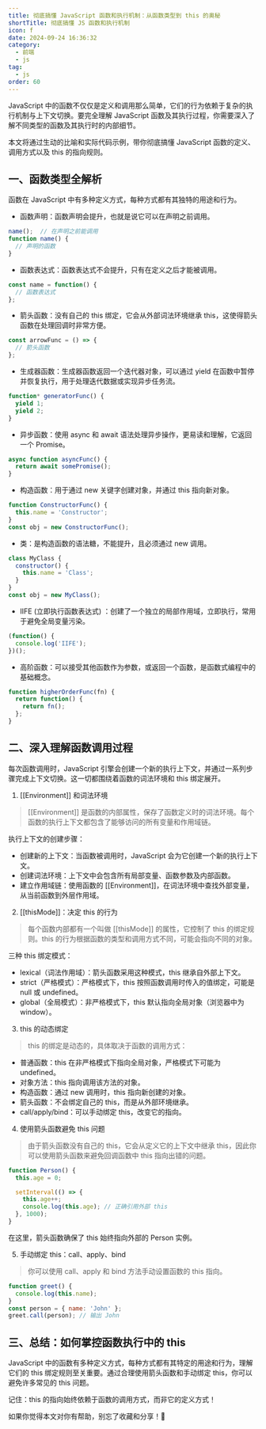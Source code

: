 ```yaml
---
title: 彻底搞懂 JavaScript 函数和执行机制：从函数类型到 this 的奥秘
shortTitle: 彻底搞懂 JS 函数和执行机制
icon: f
date: 2024-09-24 16:36:32
category:
  - 前端
  - js
tag:
  - js
order: 60
---
```


JavaScript 中的函数不仅仅是定义和调用那么简单，它们的行为依赖于复杂的执行机制与上下文切换。要完全理解 JavaScript 函数及其执行过程，你需要深入了解不同类型的函数及其执行时的内部细节。

本文将通过生动的比喻和实际代码示例，带你彻底搞懂 JavaScript 函数的定义、调用方式以及 this 的指向规则。

## 一、函数类型全解析

函数在 JavaScript 中有多种定义方式，每种方式都有其独特的用途和行为。

- 函数声明：函数声明会提升，也就是说它可以在声明之前调用。
```js
name();  // 在声明之前能调用
function name() {
  // 声明的函数
}
```

- 函数表达式：函数表达式不会提升，只有在定义之后才能被调用。
```js
const name = function() {
  // 函数表达式
};
```

- 箭头函数：没有自己的 this 绑定，它会从外部词法环境继承 this，这使得箭头函数在处理回调时非常方便。
```js
const arrowFunc = () => {
  // 箭头函数
};
```
- 生成器函数：生成器函数返回一个迭代器对象，可以通过 yield 在函数中暂停并恢复执行，用于处理迭代数据或实现异步任务流。
```js
function* generatorFunc() {
  yield 1;
  yield 2;
}
```

- 异步函数：使用 async 和 await 语法处理异步操作，更易读和理解，它返回一个 Promise。
```js
async function asyncFunc() {
  return await somePromise();
}
```

- 构造函数：用于通过 new 关键字创建对象，并通过 this 指向新对象。
```js
function ConstructorFunc() {
  this.name = 'Constructor';
}
const obj = new ConstructorFunc();
```

- 类：是构造函数的语法糖，不能提升，且必须通过 new 调用。
```js
class MyClass {
  constructor() {
    this.name = 'Class';
  }
}
const obj = new MyClass();			
```

- IIFE (立即执行函数表达式) ：创建了一个独立的局部作用域，立即执行，常用于避免全局变量污染。
```js
(function() {
  console.log('IIFE');
})();
```

- 高阶函数：可以接受其他函数作为参数，或返回一个函数，是函数式编程中的基础概念。
```js
function higherOrderFunc(fn) {
  return function() {
    return fn();
  };
}
```

## 二、深入理解函数调用过程
每次函数调用时，JavaScript 引擎会创建一个新的执行上下文，并通过一系列步骤完成上下文切换。这一切都围绕着函数的词法环境和 this 绑定展开。

1. [[Environment]] 和词法环境
> [[Environment]] 是函数的内部属性，保存了函数定义时的词法环境。每个函数的执行上下文都包含了能够访问的所有变量和作用域链。

  执行上下文的创建步骤：
  - 创建新的上下文：当函数被调用时，JavaScript 会为它创建一个新的执行上下文。
  - 创建词法环境：上下文中会包含所有局部变量、函数参数及内部函数。
  - 建立作用域链：使用函数的 [[Environment]]，在词法环境中查找外部变量，从当前函数到外层作用域。

2. [[thisMode]]：决定 this 的行为
> 每个函数内部都有一个叫做 [[thisMode]] 的属性，它控制了 this 的绑定规则。this 的行为根据函数的类型和调用方式不同，可能会指向不同的对象。

  三种 this 绑定模式：
  - lexical（词法作用域）：箭头函数采用这种模式，this 继承自外部上下文。
  - strict（严格模式）：严格模式下，this 按照函数调用时传入的值绑定，可能是 null 或 undefined。
  - global（全局模式）：非严格模式下，this 默认指向全局对象（浏览器中为 window）。

3. this 的动态绑定
> this 的绑定是动态的，具体取决于函数的调用方式：
- 普通函数：this 在非严格模式下指向全局对象，严格模式下可能为 undefined。
- 对象方法：this 指向调用该方法的对象。
- 构造函数：通过 new 调用时，this 指向新创建的对象。
- 箭头函数：不会绑定自己的 this，而是从外部环境继承。
- call/apply/bind：可以手动绑定 this，改变它的指向。

4. 使用箭头函数避免 this 问题
> 由于箭头函数没有自己的 this，它会从定义它的上下文中继承 this，因此你可以使用箭头函数来避免回调函数中 this 指向出错的问题。
```js
function Person() {
  this.age = 0;

  setInterval(() => {
    this.age++;
    console.log(this.age); // 正确引用外部 this
  }, 1000);
}
```
在这里，箭头函数确保了 this 始终指向外部的 Person 实例。

5. 手动绑定 this：call、apply、bind
> 你可以使用 call、apply 和 bind 方法手动设置函数的 this 指向。
```js
function greet() {
  console.log(this.name);
}
const person = { name: 'John' };
greet.call(person); // 输出 John
```

## 三、总结：如何掌控函数执行中的 this
JavaScript 中的函数有多种定义方式，每种方式都有其特定的用途和行为，理解它们的 this 绑定规则至关重要。通过合理使用箭头函数和手动绑定 this，你可以避免许多常见的 this 问题。

记住：this 的指向始终依赖于函数的调用方式，而非它的定义方式！

如果你觉得本文对你有帮助，别忘了收藏和分享！👏